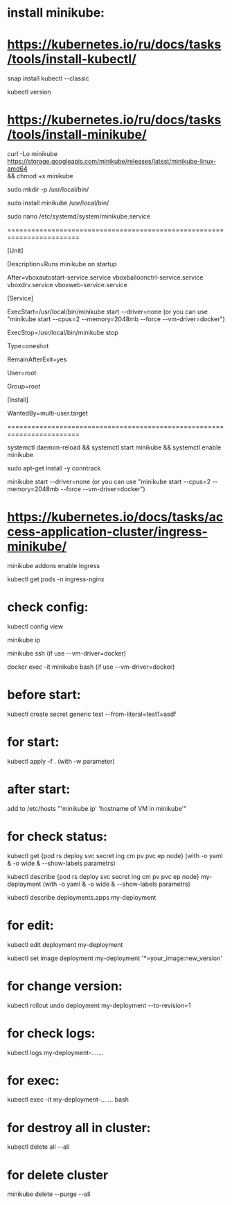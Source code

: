# install minikube:

# https://kubernetes.io/ru/docs/tasks/tools/install-kubectl/

snap install kubectl --classic

kubectl version

# https://kubernetes.io/ru/docs/tasks/tools/install-minikube/

curl -Lo minikube https://storage.googleapis.com/minikube/releases/latest/minikube-linux-amd64 \
  && chmod +x minikube
  
sudo mkdir -p /usr/local/bin/

sudo install minikube /usr/local/bin/

sudo nano /etc/systemd/system/minikube.service

========================================================================

[Unit]

Description=Runs minikube on startup

After=vboxautostart-service.service vboxballoonctrl-service.service vboxdrv.service vboxweb-service.service

[Service]

ExecStart=/usr/local/bin/minikube start --driver=none (or you can use "minikube start --cpus=2 --memory=2048mb --force --vm-driver=docker")

ExecStop=/usr/local/bin/minikube stop

Type=oneshot

RemainAfterExit=yes

User=root

Group=root

[Install]

WantedBy=multi-user.target

========================================================================

systemctl daemon-reload && systemctl start minikube && systemctl enable minikube

sudo apt-get install -y conntrack

minikube start --driver=none (or you can use "minikube start --cpus=2 --memory=2048mb --force --vm-driver=docker")

# https://kubernetes.io/docs/tasks/access-application-cluster/ingress-minikube/

minikube addons enable ingress

kubectl get pods -n ingress-nginx

# check config:

kubectl config view

minikube ip

minikube ssh (if use --vm-driver=docker)

docker exec -it minikube bash (if use --vm-driver=docker)

# before start:

kubectl create secret generic test --from-literal=test1=asdf

# for start:

kubectl apply -f . (with -w parameter)

# after start:

add to /etc/hosts "'minikube.ip'	'hostname of VM in minikube'"

# for check status:

kubectl get {pod rs deploy svc secret ing cm pv pvc ep node} (with -o yaml & -o wide & --show-labels parametrs)

kubectl describe {pod rs deploy svc secret ing cm pv pvc ep node} my-deployment (with -o yaml & -o wide & --show-labels parametrs)

kubectl describe deployments.apps my-deployment

# for edit:

kubectl edit deployment my-deployment

kubectl set image deployment my-deployment '*=your_image:new_version'

# for change version:

kubectl rollout undo deployment my-deployment --to-revision=1

# for check logs:

kubectl logs my-deployment-.......

# for exec:

kubectl exec -it my-deployment-....... bash

# for destroy all in cluster:

kubectl delete all --all

# for delete cluster

minikube delete --purge --all
